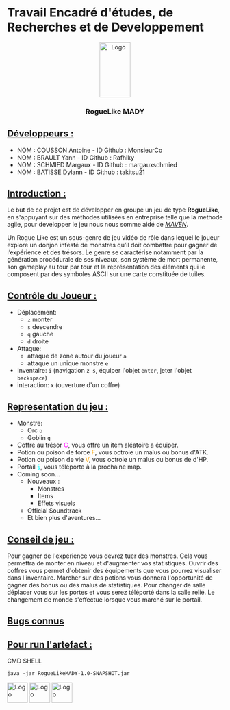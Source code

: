 # Travail Encadré d'études, de Recherches et de Developpement 

<p align="center">
  <a href="https://example.com/">
    <img src="https://i.imgur.com/cEn7FNa.png" alt="Logo" width=72 height=128>
  </a>

<h3 align="center">RogueLike MADY</h3>

## <u>Développeurs :</u>

- NOM : COUSSON Antoine - ID Github : MonsieurCo
- NOM : BRAULT Yann - ID Github : Rafhiky
- NOM : SCHMIED Margaux - ID Github : margauxschmied
- NOM : BATISSE Dylann - ID Github : takitsu21

## <u>Introduction :</u>

Le but de ce projet est de développer en groupe un jeu de type <b>RogueLike</b>, en s'appuyant sur des méthodes
utilisées en entreprise telle que la methode agile, pour developper le jeu nous nous somme aidé
de <i>[MAVEN](https://maven.apache.org/). </i>

Un Rogue Like est un sous-genre de jeu vidéo de rôle dans lequel le joueur explore un donjon infesté de monstres
qu’il doit combattre pour gagner de l’expérience et des trésors. Le genre se caractérise notamment par la génération
procédurale de ses niveaux, son système de mort permanente, son gameplay au tour par tour et la représentation des
éléments qui le composent par des symboles ASCII sur une carte constituée de tuiles.

## <u>Contrôle du Joueur :</u>

- Déplacement:
    - `z` monter
    - `s` descendre
    - `q` gauche
    - `d` droite
- Attaque:
    - attaque de zone autour du joueur `a`
    - attaque un unique monstre `e`
- Inventaire: `i` (navigation `z s`, équiper l'objet `enter`, jeter l'objet `backspace`)
- interaction: `x` (ouverture d'un coffre)

## <u>Representation du jeu :</u>

- Monstre:
    - Orc `o`
    - Goblin `g`
- Coffre au trésor <span style="color:magenta">C</span>, vous offre un item aléatoire a équiper.
- Potion ou poison de force <span style="color:orange">F</span>, vous octroie un malus ou bonus d'ATK.
- Potion ou poison de vie <span style="color:orange">V</span>, vous octroie un malus ou bonus de d'HP.
- Portail <span style="color:cyan">§</span>, vous téléporte à la prochaine map.
- Coming soon...
    - Nouveaux :
      - Monstres
      - Items
      - Effets visuels
    - Official Soundtrack
    - Et bien plus d'aventures...

## <u>Conseil de jeu :</u>

Pour gagner de l'expérience vous devrez tuer des monstres. Cela vous permettra de monter en niveau et d'augmenter vos statistiques.
Ouvrir des coffres vous permet d'obtenir des équipements que vous pourrez visualiser dans l'inventaire. Marcher sur
des potions vous donnera l'opportunité de gagner des bonus ou des malus de statistiques. Pour changer de salle déplacer vous sur les
portes et vous serez téléporté dans la salle relié. Le changement de monde s'effectue lorsque vous marché sur le
portail.

## <u>Bugs connus</u>



## <u>Pour run l'artefact : </u>

CMD SHELL
```shell
java -jar RogueLikeMADY-1.0-SNAPSHOT.jar
```
<img src="https://i.imgur.com/d9cDliK.png" alt="Logo" width=48 height=48>
<img src="https://i.imgur.com/fliRMaY.png" alt="Logo" width=48 height=48>
<img src="https://i.imgur.com/zaCLOhf.png" alt="Logo" width=48 height=48>

